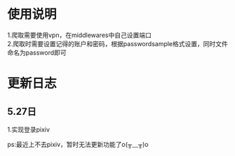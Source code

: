 # 使用说明
1.爬取需要使用vpn，在middlewares中自己设置端口</br>
2.爬取时需要设置记得的账户和密码，根据passwordsample格式设置，同时文件命名为password即可

# 更新日志 
## 5.27日
1.实现登录pixiv

ps:最近上不去pixiv，暂时无法更新功能了o(╥﹏╥)o

